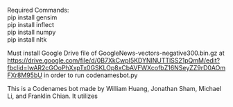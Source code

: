 Required Commands:<br/>
pip install gensim<br/> 
pip install inflect\
pip install numpy\
pip install nltk


Must install Google Drive file of GoogleNews-vectors-negative300.bin.gz at https://drive.google.com/file/d/0B7XkCwpI5KDYNlNUTTlSS21pQmM/edit?fbclid=IwAR2cGOoPhXxpTx0GSKLOp8xCbAVFWXcofbZ16NSeyZZ9rD0AOmFXr8M95bU
in order to run codenamesbot.py


This is a Codenames bot made by William Huang, Jonathan Sham, Michael Li, and Franklin Chian. It utilizes 
